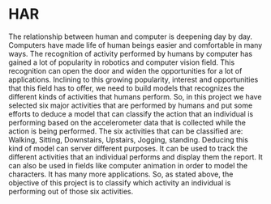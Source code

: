 # HAR
The relationship between human and computer is deepening day by day. Computers have made life of human beings easier and comfortable in many ways. The recognition of activity performed by humans by computer has gained a lot of popularity in robotics and computer vision field. This recognition can open the door and widen the opportunities for a lot of applications. Inclining to this growing popularity, interest and opportunities that this field has to offer, we need to build models that recognizes the different kinds of activities that humans perform.
So, in this project we have selected six major activities that are performed by humans and put some efforts to deduce a model that can classify the action that an individual is performing based on the accelerometer data that is collected while the action is being performed. The six activities that can be classified are: Walking, Sitting, Downstairs, Upstairs, Jogging, standing.
Deducing this kind of model can server different purposes. It can be used to track the different activities that an individual performs and display them the report. It can also be used in fields like computer animation in order to model the characters. It has many more applications.
So, as stated above, the objective of this project is to classify which activity an individual is performing out of those six activities.
